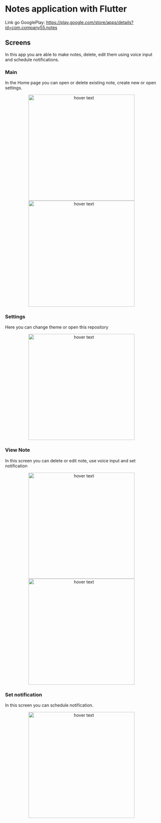 # Notes application with Flutter

Link go GooglePlay: https://play.google.com/store/apps/details?id=com.company55.notes

## Screens

In this app you are able to make notes, delete, edit them using voice input and schedule notifications.

### Main

In the Home page you can open or delete existing note, create new or open settings.
<p align="center" style="">
  <img src="screenshots/1.jpg" width="350" title="hover text">
  <img src="screenshots/2.jpg" width="350" title="hover text">
</p>

### Settings
Here you can change theme or open this repository
<p align="center" style="">
  <img src="screenshots/3.jpg" width="350" title="hover text">
</p>

### View Note
In this screen you can delete or edit note, use voice input and set notification
<p align="center" style="">
  <img src="screenshots/4.jpg" width="350" title="hover text">
  <img src="screenshots/6.jpg" width="350" title="hover text">
</p>

### Set notification
In this screen you can schedule notification.
<p align="center" style="">
  <img src="screenshots/5.jpg" width="350" title="hover text">
</p>
